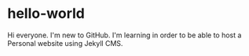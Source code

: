 # hello-world

Hi everyone. I'm new to GitHub. I'm learning in order to be able to host a Personal website using Jekyll CMS.
